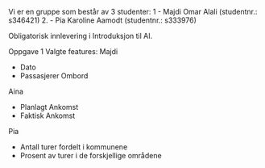 Vi er en gruppe som består av 3 studenter:
 1 - Majdi Omar Alali (studentnr.: s346421)
 2. - Pia Karoline Aamodt (studentnr.: s333976)




Obligatorisk innlevering i Introduksjon til AI. 

Oppgave 1 
 Valgte features:
 Majdi
 - Dato
 - Passasjerer Ombord
 
 
 Aina
 - Planlagt Ankomst
 - Faktisk Ankomst
  
  
 Pia
 - Antall turer fordelt i kommunene
 - Prosent av turer i de forskjellige områdene
